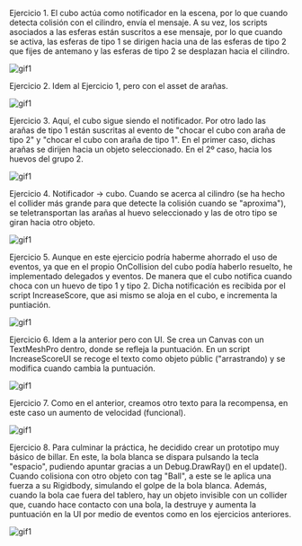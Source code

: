 Ejercicio 1.
El cubo actúa como notificador en la escena, por lo que cuando detecta colisión con el cilindro, envía el mensaje. A su vez, los scripts asociados a las esferas están suscritos a ese mensaje, por lo que cuando se activa, las esferas de tipo 1 se dirigen hacia una de las esferas de tipo 2 que fijes de antemano y las esferas de tipo 2 se desplazan hacia el cilindro.

![gif1](gif/Ejercicio1-P04)

Ejercicio 2.
Idem al Ejercicio 1, pero con el asset de arañas.

![gif1](gif/Ejercicio2-P04)


Ejercicio 3.
Aquí, el cubo sigue siendo el notificador. Por otro lado las arañas de tipo 1 están suscritas al evento de "chocar el cubo con araña de tipo 2" y "chocar el cubo con araña de tipo 1". En el primer caso, dichas arañas se dirijen hacia un objeto seleccionado. En el 2º caso, hacia los huevos del grupo 2.

![gif1](gif/Ejercicio3-P04)


Ejercicio 4.
Notificador -> cubo. Cuando se acerca al cilindro (se ha hecho el collider más grande para que detecte la colisión cuando se "aproxima"), se teletransportan las arañas al huevo seleccionado y las de otro tipo se giran hacia otro objeto.

![gif1](gif/Ejercicio4-P04)


Ejercicio 5.
Aunque en este ejercicio podría haberme ahorrado el uso de eventos, ya que en el propio OnCollision del cubo podía haberlo resuelto, he implementado delegados y eventos. De manera que el cubo notifica cuando choca con un huevo de tipo 1 y tipo 2. Dicha notificación es recibida por el script IncreaseScore, que asi mismo se aloja en el cubo, e incrementa la puntiación.

![gif1](gif/Ejercicio5-P04)


Ejercicio 6.
Idem a la anterior pero con UI. Se crea un Canvas con un TextMeshPro dentro, donde se refleja la puntuación. En un script IncreaseScoreUI se recoge el texto como objeto públic ("arrastrando) y se modifica cuando cambia la puntuación.

![gif1](gif/Ejercicio6-P04)


Ejercicio 7.
Como en el anterior, creamos otro texto para la recompensa, en este caso un aumento de velocidad (funcional).

![gif1](gif/Ejercicio7-P04)


Ejercicio 8.
Para culminar la práctica, he decidido crear un prototipo muy básico de billar. En este, la bola blanca se dispara pulsando la tecla "espacio", pudiendo apuntar gracias a un Debug.DrawRay() en el update(). Cuando colisiona con otro objeto con tag "Ball", a este se le aplica una fuerza a su Rigidbody, simulando el golpe de la bola blanca. Además, cuando la bola cae fuera del tablero, hay un objeto invisible con un collider que, cuando hace contacto con una bola, la destruye y aumenta la puntuación en la UI por medio de eventos como en los ejercicios anteriores.

![gif1](gif/Ejercicio8-P04)

